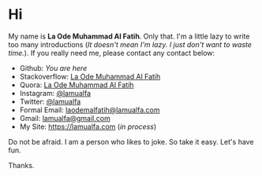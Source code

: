 # Hi

My name is **La Ode Muhammad Al Fatih**. Only that. I'm a little lazy to write too many introductions (_It doesn't mean I'm lazy. I just don't want to waste time._). If you really need me, please contact any contact below:

- Github: _You are here_
- Stackoverflow: [La Ode Muhammad Al Fatih](https://stackoverflow.com/users/10861398/laode-muhammad-al-fatih)
- Quora: [La Ode Muhammad Al Fatih](https://id.quora.com/profile/La-Ode-Muhammad-Al-Fatih)
- Instagram: [@lamualfa](https://instagram.com/lamualfa)
- Twitter: [@lamualfa](https://twitter.com/lamualfa)
- Formal Email: laodemalfatih@lamualfa.com
- Gmail: lamualfa@gmail.com
- My Site: https://lamualfa.com (_in process_)

Do not be afraid. I am a person who likes to joke. So take it easy. Let's have fun.

Thanks.
